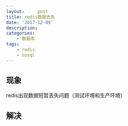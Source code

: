 ```yaml
---
layout:     post
title: redis数据丢失
date: '2017-12-09'
description:
categories:
    - 数据库
tags:
    - redis
    - nosql
---
```


## 现象
redis出现数据短暂丢失问题（测试环境和生产环境）

## 解决